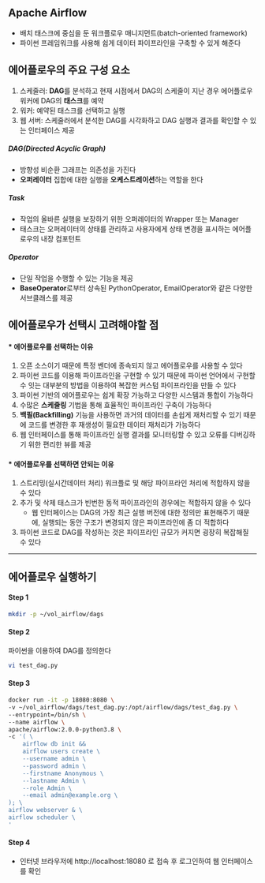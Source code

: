 ## Apache Airflow
  - 배치 태스크에 중심을 둔 워크플로우 매니지먼트(batch-oriented framework)
  - 파이썬 프레임워크를 사용해 쉽게 데이터 파이프라인을 구축할 수 있게 해준다

## 에어플로우의 주요 구성 요소
  1. 스케줄러: **DAG**를 분석하고 현재 시점에서 DAG의 스케줄이 지난 경우 에어플로우 워커에 DAG의 **태스크**를 예약
  2. 워커: 예약된 태스크를 선택하고 실행
  3. 웹 서버: 스케줄러에서 분석한 DAG를 시각화하고 DAG 실행과 결과를 확인할 수 있는 인터페이스 제공

  ##### DAG(Directed Acyclic Graph)
  - 방향성 비순환 그래프는 의존성을 가진다
  - **오퍼레이터** 집합에 대한 실행을 **오케스트레이션**하는 역할을 한다

  ##### Task
  - 작업의 올바른 실행을 보장하기 위한 오퍼레이터의 Wrapper 또는 Manager
  - 태스크는 오퍼레이터의 상태를 관리하고 사용자에게 상태 변경을 표시하는 에어플로우의 내장 컴포턴트

  ##### Operator
  - 단일 작업을 수행할 수 있는 기능을 제공
  - **BaseOperator**로부터 상속된 PythonOperator, EmailOperator와 같은 다양한 서브클래스를 제공

## 에어플로우가 선택시 고려해야할 점
  #### * 에어플로우를 선택하는 이유  
  1. 오픈 소스이기 때문에 특정 벤더에 종속되지 않고 에어플로우를 사용할 수 있다
  2. 파이썬 코드를 이용해 파이프라인을 구현할 수 있기 때문에 파이썬 언어에서 구현할 수 잇는 대부분의 방법을 이용하여 복잡한 커스텀 파이프라인을 만들 수 있다
  3. 파이썬 기반의 에어플로우는 쉽게 확장 가능하고 다양한 시스템과 통합이 가능하다
  4. 수많은 **스케줄링** 기법을 통해 효율적인 파이프라인 구축이 가능하다
  5. **백필(Backfilling)** 기능을 사용하면 과거의 데이터를 손쉽게 재처리할 수 있기 때문에 코드를 변경한 후 재생성이 필요한 데이터 재처리가 가능하다
  6. 웹 인터페이스를 통해 파이프라인 실행 결과를 모니터링할 수 있고 오류를 디버깅하기 위한 편리한 뷰를 제공
    
  #### * 에어플로우를 선택하면 안되는 이유
  1. 스트리밍(실시간데이터 처리) 워크플로 및 해당 파이프라인 처리에 적합하지 않을 수 있다
  2. 추가 및 삭제 태스크가 빈번한 동적 파이프라인의 경우에는 적합하지 않을 수 있다
     * 웹 인터페이스는 DAG의 가장 최근 실행 버전에 대한 정의만 표현해주기 때문에, 실행되는 동안 구조가 변경되지 않은 파이프라인에 좀 더 적합하다
  3. 파이썬 코드로 DAG를 작성하는 것은 파이프라인 규모가 커지면 굉장히 복잡해질 수 있다
---

## 에어플로우 실행하기
#### Step 1
~~~bash
mkdir -p ~/vol_airflow/dags
~~~

#### Step 2
파이썬을 이용하여 DAG를 정의한다
~~~bash
vi test_dag.py
~~~

#### Step 3
~~~bash
docker run -it -p 18080:8080 \
-v ~/vol_airflow/dags/test_dag.py:/opt/airflow/dags/test_dag.py \
--entrypoint=/bin/sh \
--name airflow \
apache/airflow:2.0.0-python3.8 \
-c '( \
    airflow db init &&
    airflow users create \
    --username admin \
    --password admin \
    --firstname Anonymous \
    --lastname Admin \
    --role Admin \
    --email admin@example.org \
); \
airflow webserver & \
airflow scheduler \
'
~~~

#### Step 4
  * 인터넷 브라우저에 http://localhost:18080 로 접속 후 로그인하여 웹 인터페이스를 확인

